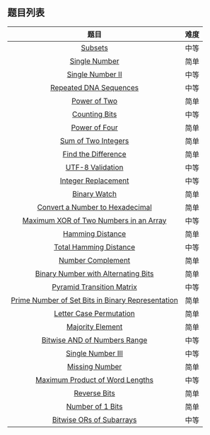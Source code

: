 ## 题目列表  
| 题目 | 难度 |  
|:---:|:---:|  
| [Subsets](subsets/question.md) | 中等 |   
| [Single Number](single-number/question.md) | 简单 |   
| [Single Number II](single-number-ii/question.md) | 中等 |   
| [Repeated DNA Sequences](repeated-dna-sequences/question.md) | 中等 |   
| [Power of Two](power-of-two/question.md) | 简单 |   
| [Counting Bits](counting-bits/question.md) | 中等 |   
| [Power of Four](power-of-four/question.md) | 简单 |   
| [Sum of Two Integers](sum-of-two-integers/question.md) | 简单 |   
| [Find the Difference](find-the-difference/question.md) | 简单 |   
| [UTF-8 Validation](utf-8-validation/question.md) | 中等 |   
| [Integer Replacement](integer-replacement/question.md) | 中等 |   
| [Binary Watch](binary-watch/question.md) | 简单 |   
| [Convert a Number to Hexadecimal](convert-a-number-to-hexadecimal/question.md) | 简单 |   
| [Maximum XOR of Two Numbers in an Array](maximum-xor-of-two-numbers-in-an-array/question.md) | 中等 |   
| [Hamming Distance](hamming-distance/question.md) | 简单 |   
| [Total Hamming Distance](total-hamming-distance/question.md) | 中等 |   
| [Number Complement](number-complement/question.md) | 简单 |   
| [Binary Number with Alternating Bits](binary-number-with-alternating-bits/question.md) | 简单 |   
| [Pyramid Transition Matrix](pyramid-transition-matrix/question.md) | 中等 |   
| [Prime Number of Set Bits in Binary Representation](prime-number-of-set-bits-in-binary-representation/question.md) | 简单 |   
| [Letter Case Permutation](letter-case-permutation/question.md) | 简单 |   
| [Majority Element](majority-element/question.md) | 简单 |   
| [Bitwise AND of Numbers Range](bitwise-and-of-numbers-range/question.md) | 中等 |   
| [Single Number III](single-number-iii/question.md) | 中等 |   
| [Missing Number](missing-number/question.md) | 简单 |   
| [Maximum Product of Word Lengths](maximum-product-of-word-lengths/question.md) | 中等 |   
| [Reverse Bits](reverse-bits/question.md) | 简单 |   
| [Number of 1 Bits](number-of-1-bits/question.md) | 简单 |   
| [Bitwise ORs of Subarrays](bitwise-ors-of-subarrays/question.md) | 中等 |   
